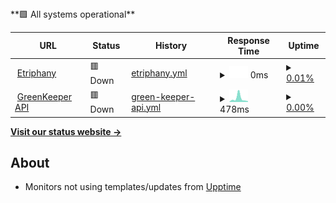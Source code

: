 <!--live status--> **🟩 All systems operational**

<!--start: status pages-->
<!-- This summary is generated by Upptime (https://github.com/upptime/upptime) -->
<!-- Do not edit this manually, your changes will be overwritten -->
<!-- prettier-ignore -->
| URL | Status | History | Response Time | Uptime |
| --- | ------ | ------- | ------------- | ------ |
| <img alt="" src="https://icons.duckduckgo.com/ip3/www.etriphany.com.ico" height="13"> [Etriphany](https://www.etriphany.com) | 🟥 Down | [etriphany.yml](https://github.com/etriphany/uptime-monitor/commits/HEAD/history/etriphany.yml) | <details><summary><img alt="Response time graph" src="./graphs/etriphany/response-time-week.png" height="20"> 0ms</summary><br><a href="https://etriphany.github.io/uptime-monitor/history/etriphany"><img alt="Response time 0" src="https://img.shields.io/endpoint?url=https%3A%2F%2Fraw.githubusercontent.com%2Fetriphany%2Fuptime-monitor%2FHEAD%2Fapi%2Fetriphany%2Fresponse-time.json"></a><br><a href="https://etriphany.github.io/uptime-monitor/history/etriphany"><img alt="24-hour response time 0" src="https://img.shields.io/endpoint?url=https%3A%2F%2Fraw.githubusercontent.com%2Fetriphany%2Fuptime-monitor%2FHEAD%2Fapi%2Fetriphany%2Fresponse-time-day.json"></a><br><a href="https://etriphany.github.io/uptime-monitor/history/etriphany"><img alt="7-day response time 0" src="https://img.shields.io/endpoint?url=https%3A%2F%2Fraw.githubusercontent.com%2Fetriphany%2Fuptime-monitor%2FHEAD%2Fapi%2Fetriphany%2Fresponse-time-week.json"></a><br><a href="https://etriphany.github.io/uptime-monitor/history/etriphany"><img alt="30-day response time 0" src="https://img.shields.io/endpoint?url=https%3A%2F%2Fraw.githubusercontent.com%2Fetriphany%2Fuptime-monitor%2FHEAD%2Fapi%2Fetriphany%2Fresponse-time-month.json"></a><br><a href="https://etriphany.github.io/uptime-monitor/history/etriphany"><img alt="1-year response time 0" src="https://img.shields.io/endpoint?url=https%3A%2F%2Fraw.githubusercontent.com%2Fetriphany%2Fuptime-monitor%2FHEAD%2Fapi%2Fetriphany%2Fresponse-time-year.json"></a></details> | <details><summary><a href="https://etriphany.github.io/uptime-monitor/history/etriphany">0.01%</a></summary><a href="https://etriphany.github.io/uptime-monitor/history/etriphany"><img alt="All-time uptime 0.01%" src="https://img.shields.io/endpoint?url=https%3A%2F%2Fraw.githubusercontent.com%2Fetriphany%2Fuptime-monitor%2FHEAD%2Fapi%2Fetriphany%2Fuptime.json"></a><br><a href="https://etriphany.github.io/uptime-monitor/history/etriphany"><img alt="24-hour uptime 0.01%" src="https://img.shields.io/endpoint?url=https%3A%2F%2Fraw.githubusercontent.com%2Fetriphany%2Fuptime-monitor%2FHEAD%2Fapi%2Fetriphany%2Fuptime-day.json"></a><br><a href="https://etriphany.github.io/uptime-monitor/history/etriphany"><img alt="7-day uptime 0.01%" src="https://img.shields.io/endpoint?url=https%3A%2F%2Fraw.githubusercontent.com%2Fetriphany%2Fuptime-monitor%2FHEAD%2Fapi%2Fetriphany%2Fuptime-week.json"></a><br><a href="https://etriphany.github.io/uptime-monitor/history/etriphany"><img alt="30-day uptime 0.01%" src="https://img.shields.io/endpoint?url=https%3A%2F%2Fraw.githubusercontent.com%2Fetriphany%2Fuptime-monitor%2FHEAD%2Fapi%2Fetriphany%2Fuptime-month.json"></a><br><a href="https://etriphany.github.io/uptime-monitor/history/etriphany"><img alt="1-year uptime 0.01%" src="https://img.shields.io/endpoint?url=https%3A%2F%2Fraw.githubusercontent.com%2Fetriphany%2Fuptime-monitor%2FHEAD%2Fapi%2Fetriphany%2Fuptime-year.json"></a></details>
| <img alt="" src="https://icons.duckduckgo.com/ip3/green-keeper-vercel.vercel.app.ico" height="13"> [GreenKeeper API](https://green-keeper-vercel.vercel.app) | 🟥 Down | [green-keeper-api.yml](https://github.com/etriphany/uptime-monitor/commits/HEAD/history/green-keeper-api.yml) | <details><summary><img alt="Response time graph" src="./graphs/green-keeper-api/response-time-week.png" height="20"> 478ms</summary><br><a href="https://etriphany.github.io/uptime-monitor/history/green-keeper-api"><img alt="Response time 478" src="https://img.shields.io/endpoint?url=https%3A%2F%2Fraw.githubusercontent.com%2Fetriphany%2Fuptime-monitor%2FHEAD%2Fapi%2Fgreen-keeper-api%2Fresponse-time.json"></a><br><a href="https://etriphany.github.io/uptime-monitor/history/green-keeper-api"><img alt="24-hour response time 478" src="https://img.shields.io/endpoint?url=https%3A%2F%2Fraw.githubusercontent.com%2Fetriphany%2Fuptime-monitor%2FHEAD%2Fapi%2Fgreen-keeper-api%2Fresponse-time-day.json"></a><br><a href="https://etriphany.github.io/uptime-monitor/history/green-keeper-api"><img alt="7-day response time 478" src="https://img.shields.io/endpoint?url=https%3A%2F%2Fraw.githubusercontent.com%2Fetriphany%2Fuptime-monitor%2FHEAD%2Fapi%2Fgreen-keeper-api%2Fresponse-time-week.json"></a><br><a href="https://etriphany.github.io/uptime-monitor/history/green-keeper-api"><img alt="30-day response time 478" src="https://img.shields.io/endpoint?url=https%3A%2F%2Fraw.githubusercontent.com%2Fetriphany%2Fuptime-monitor%2FHEAD%2Fapi%2Fgreen-keeper-api%2Fresponse-time-month.json"></a><br><a href="https://etriphany.github.io/uptime-monitor/history/green-keeper-api"><img alt="1-year response time 478" src="https://img.shields.io/endpoint?url=https%3A%2F%2Fraw.githubusercontent.com%2Fetriphany%2Fuptime-monitor%2FHEAD%2Fapi%2Fgreen-keeper-api%2Fresponse-time-year.json"></a></details> | <details><summary><a href="https://etriphany.github.io/uptime-monitor/history/green-keeper-api">0.00%</a></summary><a href="https://etriphany.github.io/uptime-monitor/history/green-keeper-api"><img alt="All-time uptime 0.00%" src="https://img.shields.io/endpoint?url=https%3A%2F%2Fraw.githubusercontent.com%2Fetriphany%2Fuptime-monitor%2FHEAD%2Fapi%2Fgreen-keeper-api%2Fuptime.json"></a><br><a href="https://etriphany.github.io/uptime-monitor/history/green-keeper-api"><img alt="24-hour uptime 0.00%" src="https://img.shields.io/endpoint?url=https%3A%2F%2Fraw.githubusercontent.com%2Fetriphany%2Fuptime-monitor%2FHEAD%2Fapi%2Fgreen-keeper-api%2Fuptime-day.json"></a><br><a href="https://etriphany.github.io/uptime-monitor/history/green-keeper-api"><img alt="7-day uptime 0.00%" src="https://img.shields.io/endpoint?url=https%3A%2F%2Fraw.githubusercontent.com%2Fetriphany%2Fuptime-monitor%2FHEAD%2Fapi%2Fgreen-keeper-api%2Fuptime-week.json"></a><br><a href="https://etriphany.github.io/uptime-monitor/history/green-keeper-api"><img alt="30-day uptime 0.00%" src="https://img.shields.io/endpoint?url=https%3A%2F%2Fraw.githubusercontent.com%2Fetriphany%2Fuptime-monitor%2FHEAD%2Fapi%2Fgreen-keeper-api%2Fuptime-month.json"></a><br><a href="https://etriphany.github.io/uptime-monitor/history/green-keeper-api"><img alt="1-year uptime 0.00%" src="https://img.shields.io/endpoint?url=https%3A%2F%2Fraw.githubusercontent.com%2Fetriphany%2Fuptime-monitor%2FHEAD%2Fapi%2Fgreen-keeper-api%2Fuptime-year.json"></a></details>

<!--end: status pages-->

[**Visit our status website →**](https://etriphany.github.io/uptime-monitor)


## About

- Monitors not using templates/updates from [Upptime](https://github.com/upptime/upptime)